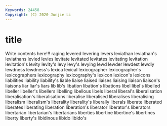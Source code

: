```yaml
---
Keywords: 24458
Copyright: (C) 2020 Junjie Li
---
```


# title

Write contents here!!!
raging
levered 
levering 
levers 
leviathan 
leviathan's 
leviathans 
levied 
levies 
levitate 
levitated
levitates 
levitating 
levitation 
levitation's 
levity 
levity's 
levy 
levy's 
levying 
lewd
lewder 
lewdest 
lewdly 
lewdness 
lewdness's 
lexica 
lexical 
lexicographer 
lexicographer's 
lexicographers
lexicography 
lexicography's 
lexicon 
lexicon's 
lexicons 
liabilities 
liability 
liability's 
liable 
liaise
liaised 
liaises 
liaising 
liaison 
liaison's 
liaisons 
liar 
liar's 
liars 
lib
lib's 
libation 
libation's 
libations 
libel 
libel's 
libelled 
libeller 
libeller's 
libellers
libelling 
libellous 
libels 
liberal 
liberal's 
liberalisation 
liberalisation's 
liberalisations 
liberalise 
liberalised
liberalises 
liberalising 
liberalism 
liberalism's 
liberality 
liberality's 
liberally 
liberals 
liberate 
liberated
liberates 
liberating 
liberation 
liberation's 
liberator 
liberator's 
liberators 
libertarian 
libertarian's 
libertarians
liberties 
libertine 
libertine's 
libertines 
liberty 
liberty's 
libidinous 
libido 
libido's 
